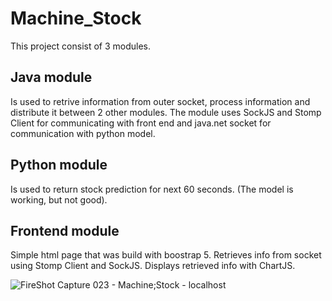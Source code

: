 # Machine_Stock

This project consist of 3 modules.

## Java module

Is used to retrive information from outer socket, process information and distribute it between 2 other modules. The module uses SockJS and Stomp Client for communicating with front end and java.net socket for communication with python model.

## Python module

Is used to return stock prediction for next 60 seconds. (The model is working, but not good).

## Frontend module

Simple html page that was build with boostrap 5. Retrieves info from socket using Stomp Client and SockJS. Displays retrieved info with ChartJS.

![FireShot Capture 023 - Machine;Stock - localhost](https://github.com/Stee1yDan/Machine_Stock/assets/125751951/0e4af496-b1d9-4b54-9912-19fe18a7f5e6)

